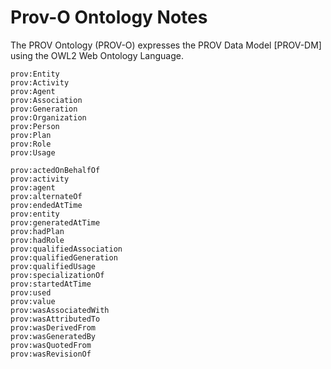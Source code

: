 # Prov-O Ontology Notes

The PROV Ontology (PROV-O) expresses the PROV Data Model [PROV-DM] using the OWL2 Web Ontology Language.

```
prov:Entity
prov:Activity
prov:Agent
prov:Association
prov:Generation
prov:Organization
prov:Person
prov:Plan
prov:Role
prov:Usage

prov:actedOnBehalfOf
prov:activity
prov:agent
prov:alternateOf
prov:endedAtTime
prov:entity
prov:generatedAtTime
prov:hadPlan
prov:hadRole
prov:qualifiedAssociation
prov:qualifiedGeneration
prov:qualifiedUsage
prov:specializationOf
prov:startedAtTime
prov:used
prov:value
prov:wasAssociatedWith
prov:wasAttributedTo
prov:wasDerivedFrom
prov:wasGeneratedBy
prov:wasQuotedFrom
prov:wasRevisionOf
```
